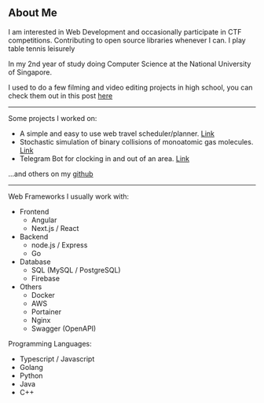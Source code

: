 ## About Me

I am interested in Web Development and occasionally participate in CTF competitions. Contributing to open source libraries whenever I can. I play table tennis leisurely

In my 2nd year of study doing Computer Science at the National University of Singapore.

I used to do a few filming and video editing projects in high school, you can check them out in this post [here](/posts/video-projects)

---

Some projects I worked on:

- A simple and easy to use web travel scheduler/planner. [Link](https://github.com/cxo05/travel-planner)
- Stochastic simulation of binary collisions of monoatomic gas molecules. [Link](https://github.com/cxo05/Collision-Sim)
- Telegram Bot for clocking in and out of an area. [Link](https://github.com/cxo05/BIBO_Bot)

...and others on my [github](https://github.com/cxo05)

---

Web Frameworks I usually work with:

- Frontend
  - Angular
  - Next.js / React
- Backend
  - node.js / Express
  - Go
- Database
  - SQL (MySQL / PostgreSQL)
  - Firebase
- Others
  - Docker
  - AWS
  - Portainer
  - Nginx
  - Swagger (OpenAPI)

Programming Languages:

- Typescript / Javascript
- Golang
- Python
- Java
- C++
